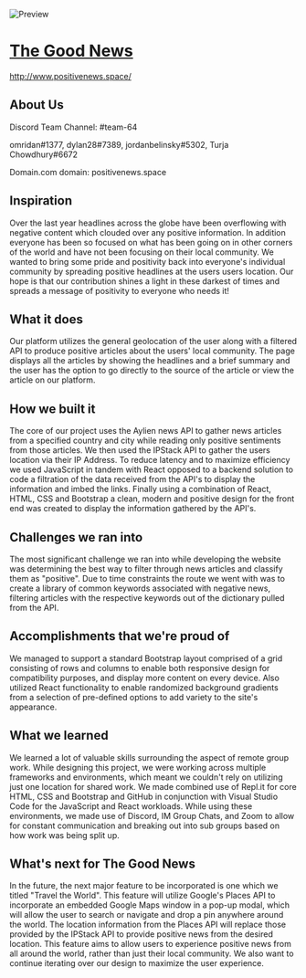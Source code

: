 ![Preview](https://cdn.discordapp.com/attachments/802336679754596372/802943776771407922/LogoGoodNews.png)
# [The Good News](http://www.positivenews.space/)
http://www.positivenews.space/
## About Us
Discord Team Channel: #team-64

omridan#1377,
dylan28#7389,
jordanbelinsky#5302,
Turja Chowdhury#6672

Domain.com domain: positivenews.space

## Inspiration
Over the last year headlines across the globe have been overflowing with negative content which clouded over any positive information. In addition everyone has been so focused on what has been going on in other corners of the world and have not been focusing on their local community. We wanted to bring some pride and positivity back into everyone's individual community by spreading positive headlines at the users users location. Our hope is that our contribution shines a light in these darkest of times and spreads a message of positivity to everyone who needs it! 

## What it does
Our platform utilizes the general geolocation of the user along with a filtered API to produce positive articles about the users' local community. The page displays all the articles by showing the headlines and a brief summary and the user has the option to go directly to the source of the article or view the article on our platform. 

## How we built it
The core of our project uses the Aylien news API to gather news articles from a specified country and city while reading only positive sentiments from those articles. We then used the IPStack API to gather the users location via their IP Address. To reduce latency and to maximize efficiency we used JavaScript  in tandem with React opposed to a backend solution to code a filtration of the data received from the API's to display the information and imbed the links. Finally using a combination of React, HTML, CSS and Bootstrap a clean, modern and positive design for the front end was created to display the information gathered by the API's.

## Challenges we ran into
The most significant challenge we ran into while developing the website was determining the best way to filter through news articles and classify them as "positive". Due to time constraints the route we went with was to create a library of common keywords associated with negative news, filtering articles with the respective keywords out of the dictionary pulled from the API.

## Accomplishments that we're proud of
We managed to support a standard Bootstrap layout comprised of a grid consisting of rows and columns to enable both responsive design for compatibility purposes, and display more content on every device. Also utilized React functionality to enable randomized background gradients from a selection of pre-defined options to add variety to the site's appearance. 

## What we learned
We learned a lot of valuable skills surrounding the aspect of remote group work. While designing this project, we were working across multiple frameworks and environments, which meant we couldn't rely on utilizing just one location for shared work. We made combined use of Repl.it for core HTML, CSS and Bootstrap and GitHub in conjunction with Visual Studio Code for the JavaScript and React workloads. While using these environments, we made use of Discord, IM Group Chats, and Zoom to allow for constant communication and breaking out into sub groups based on how work was being split up.

## What's next for The Good News
In the future, the next major feature to be incorporated is one which we titled "Travel the World". This feature will utilize Google's Places API to incorporate an embedded Google Maps window in a pop-up modal, which will allow the user to search or navigate and drop a pin anywhere around the world. The location information from the Places API will replace those provided by the IPStack API to provide positive news from the desired location. This feature aims to allow users to experience positive news from all around the world, rather than just their local community. We also want to continue iterating over our design to maximize the user experience.

